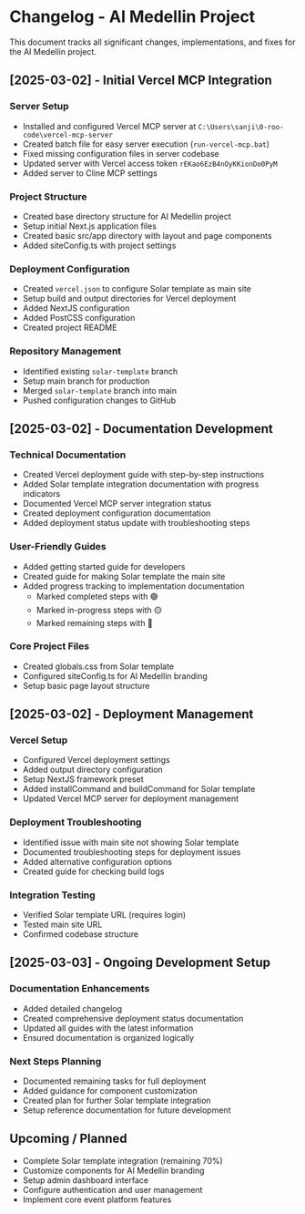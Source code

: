 # Changelog - AI Medellin Project

This document tracks all significant changes, implementations, and fixes for the AI Medellin project.

## [2025-03-02] - Initial Vercel MCP Integration

### Server Setup
- Installed and configured Vercel MCP server at `C:\Users\sanji\0-roo-code\vercel-mcp-server`
- Created batch file for easy server execution (`run-vercel-mcp.bat`)
- Fixed missing configuration files in server codebase
- Updated server with Vercel access token `rEKao6EzB4nOyKKionDo0PyM`
- Added server to Cline MCP settings

### Project Structure
- Created base directory structure for AI Medellin project
- Setup initial Next.js application files
- Created basic src/app directory with layout and page components
- Added siteConfig.ts with project settings

### Deployment Configuration
- Created `vercel.json` to configure Solar template as main site
- Setup build and output directories for Vercel deployment
- Added NextJS configuration
- Added PostCSS configuration
- Created project README

### Repository Management
- Identified existing `solar-template` branch
- Setup main branch for production
- Merged `solar-template` branch into main
- Pushed configuration changes to GitHub

## [2025-03-02] - Documentation Development

### Technical Documentation
- Created Vercel deployment guide with step-by-step instructions
- Added Solar template integration documentation with progress indicators
- Documented Vercel MCP server integration status
- Created deployment configuration documentation
- Added deployment status update with troubleshooting steps

### User-Friendly Guides
- Added getting started guide for developers
- Created guide for making Solar template the main site
- Added progress tracking to implementation documentation
  - Marked completed steps with 🟢
  - Marked in-progress steps with 🟡
  - Marked remaining steps with 🔴

### Core Project Files
- Created globals.css from Solar template
- Configured siteConfig.ts for AI Medellin branding
- Setup basic page layout structure

## [2025-03-02] - Deployment Management

### Vercel Setup
- Configured Vercel deployment settings
- Added output directory configuration
- Setup NextJS framework preset
- Added installCommand and buildCommand for Solar template
- Updated Vercel MCP server for deployment management

### Deployment Troubleshooting
- Identified issue with main site not showing Solar template
- Documented troubleshooting steps for deployment issues
- Added alternative configuration options
- Created guide for checking build logs

### Integration Testing
- Verified Solar template URL (requires login)
- Tested main site URL
- Confirmed codebase structure

## [2025-03-03] - Ongoing Development Setup

### Documentation Enhancements
- Added detailed changelog
- Created comprehensive deployment status documentation
- Updated all guides with the latest information
- Ensured documentation is organized logically

### Next Steps Planning
- Documented remaining tasks for full deployment
- Added guidance for component customization
- Created plan for further Solar template integration
- Setup reference documentation for future development

## Upcoming / Planned

- Complete Solar template integration (remaining 70%)
- Customize components for AI Medellin branding
- Setup admin dashboard interface
- Configure authentication and user management
- Implement core event platform features